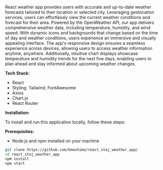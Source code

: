 React weather app provides users with accurate and up-to-date weather forecasts tailored to their location or selected city. Leveraging geolocation services, users can effortlessly view the current weather conditions and forecast for their area. Powered by the OpenWeather API, our app delivers comprehensive weather data, including temperature, humidity, and wind speed. With dynamic icons and backgrounds that change based on the time of day and weather conditions, users experience an immersive and visually appealing interface. The app's responsive design ensures a seamless experience across devices, allowing users to access weather information anytime, anywhere. Additionally, intuitive chart displays showcase temperature and humidity trends for the next five days, enabling users to plan ahead and stay informed about upcoming weather changes.



**Tech Stack:**

- React
- Styling: Tailwind, FontAwesome
- Axios
- Chart.js
- React Router

**Installation:**

To install and run this application locally, follow these steps:

**Prerequisites:**
- Node.js and npm installed on your machine

```bash
git clone https://github.com/Emoshimo/react_staj_weather_app/
cd react_staj_weather_app
npm install
npm start
